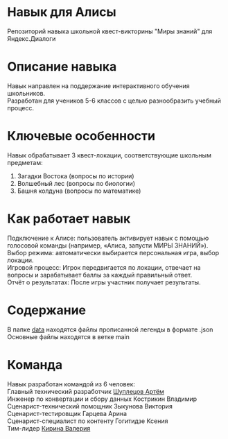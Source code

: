 # Навык для Алисы
Репозиторий навыка школьной квест-викторины "Миры знаний" для Яндекс.Диалоги
# Описание навыка
Навык направлен на поддержание интерактивного обучения школьников.  
Разработан для учеников 5-6 классов с целью разнообразить учебный процесс.
# Ключевые особенности
Навык обрабатывает 3 квест-локации, соответствующие школьным предметам:  
1. Загадки Востока (вопросы по истории)
2. Волшебный лес (вопросы по биологии)
3. Башня колдуна (вопросы по математике)
# Как работает навык
Подключение к Алисе: пользователь активирует навык с помощью голосовой команды (например, «Алиса, запусти МИРЫ ЗНАНИЙ»).  
Выбор режима: автоматически выбирается персональная игра, выбор локации.  
Игровой процесс: Игрок передвигается по локации, отвечает на вопросы и зарабатывает баллы за каждый правильный ответ.  
Отчёт о результатах: После игры участник получает результаты.
# Содержание
В папке [data](https://github.com/sunki212/alice-skill/tree/main/data) находятся файлы прописанной легенды в формате .json  
Основные файлы находятся в ветке main
# Команда
Навык разработан командой из 6 человек:  
Главный технический разработчик [Шуплецов Артём](https://github.com/LackOfCreativityGuy)  
Инженер по конвертации и сбору данных Кострикин Владимир  
Сценарист-технический помощник Зыкунова Виктория  
Сценарист-тестировщик Гарцева Арина  
Сценарист-специалист по контенту Гогитидзе Ксения  
Тим-лидер [Кирина Валерия](https://github.com/sunki212)
